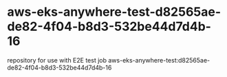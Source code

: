 # aws-eks-anywhere-test-d82565ae-de82-4f04-b8d3-532be44d7d4b-16
repository for use with E2E test job aws-eks-anywhere-test:d82565ae-de82-4f04-b8d3-532be44d7d4b-16
